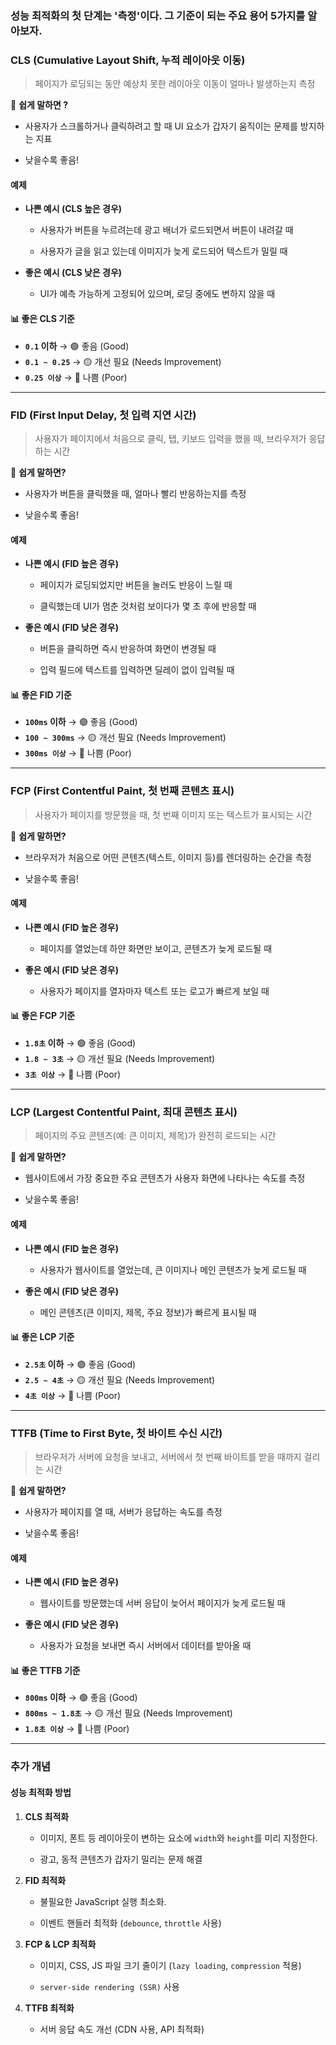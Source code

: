 <h3 id="성능-최적화의-첫-단계는-측정이다-그-기준이-되는-주요-용어-5가지를-알아보자">성능 최적화의 첫 단계는 '측정'이다. 그 기준이 되는 주요 용어 5가지를 알아보자.</h3>
<h3 id="cls-cumulative-layout-shift-누적-레이아웃-이동"><strong>CLS (Cumulative Layout Shift, 누적 레이아웃 이동)</strong></h3>
<blockquote>
<p>페이지가 로딩되는 동안 예상치 못한 레이아웃 이동이 얼마나 발생하는지 측정</p>
</blockquote>
<p>🔹 <strong>쉽게 말하면 ?</strong></p>
<ul>
<li><p>사용자가 스크롤하거나 클릭하려고 할 때 UI 요소가 갑자기 움직이는 문제를 방지하는 지표</p>
</li>
<li><p>낮을수록 좋음!</p>
</li>
</ul>
<h4 id="예제"><strong>예제</strong></h4>
<ul>
<li><p><strong>나쁜 예시 (CLS 높은 경우)</strong></p>
<ul>
<li><p>사용자가 버튼을 누르려는데 광고 배너가 로드되면서 버튼이 내려갈 때</p>
</li>
<li><p>사용자가 글을 읽고 있는데 이미지가 늦게 로드되어 텍스트가 밀릴 때</p>
</li>
</ul>
</li>
<li><p><strong>좋은 예시 (CLS 낮은 경우)</strong></p>
<ul>
<li>UI가 예측 가능하게 고정되어 있으며, 로딩 중에도 변하지 않을 때</li>
</ul>
</li>
</ul>
<h4 id="📊-좋은-cls-기준">📊 <strong>좋은 CLS 기준</strong></h4>
<ul>
<li><strong><code>0.1</code> 이하</strong> → 🟢 좋음 (Good)</li>
<li><strong><code>0.1 ~ 0.25</code></strong> → 🟡 개선 필요 (Needs Improvement)</li>
<li><strong><code>0.25 이상</code></strong> → 🔴 나쁨 (Poor)</li>
</ul>
<hr />
<h3 id="fid-first-input-delay-첫-입력-지연-시간"><strong>FID (First Input Delay, 첫 입력 지연 시간)</strong></h3>
<blockquote>
<p>사용자가 페이지에서 처음으로 클릭, 탭, 키보드 입력을 했을 때, 브라우저가 응답하는 시간</p>
</blockquote>
<p>🔹 <strong>쉽게 말하면?</strong></p>
<ul>
<li><p>사용자가 버튼을 클릭했을 때, 얼마나 빨리 반응하는지를 측정</p>
</li>
<li><p>낮을수록 좋음!</p>
</li>
</ul>
<h4 id="예제-1"><strong>예제</strong></h4>
<ul>
<li><p><strong>나쁜 예시 (FID 높은 경우)</strong></p>
<ul>
<li><p>페이지가 로딩되었지만 버튼을 눌러도 반응이 느릴 때</p>
</li>
<li><p>클릭했는데 UI가 멈춘 것처럼 보이다가 몇 초 후에 반응할 때</p>
</li>
</ul>
</li>
<li><p><strong>좋은 예시 (FID 낮은 경우)</strong></p>
<ul>
<li><p>버튼을 클릭하면 즉시 반응하여 화면이 변경될 때</p>
</li>
<li><p>입력 필드에 텍스트를 입력하면 딜레이 없이 입력될 때</p>
</li>
</ul>
</li>
</ul>
<h4 id="📊-좋은-fid-기준">📊 <strong>좋은 FID 기준</strong></h4>
<ul>
<li><strong><code>100ms</code> 이하</strong> → 🟢 좋음 (Good)</li>
<li><strong><code>100 ~ 300ms</code></strong> → 🟡 개선 필요 (Needs Improvement)</li>
<li><strong><code>300ms 이상</code></strong> → 🔴 나쁨 (Poor)</li>
</ul>
<hr />
<h3 id="fcp-first-contentful-paint-첫-번째-콘텐츠-표시"><strong>FCP (First Contentful Paint, 첫 번째 콘텐츠 표시)</strong></h3>
<blockquote>
<p>사용자가 페이지를 방문했을 때, 첫 번째 이미지 또는 텍스트가 표시되는 시간</p>
</blockquote>
<p>🔹 <strong>쉽게 말하면?</strong></p>
<ul>
<li><p>브라우저가 처음으로 어떤 콘텐츠(텍스트, 이미지 등)를 렌더링하는 순간을 측정</p>
</li>
<li><p>낮을수록 좋음!</p>
</li>
</ul>
<h4 id="예제-2"><strong>예제</strong></h4>
<ul>
<li><p><strong>나쁜 예시 (FID 높은 경우)</strong></p>
<ul>
<li>페이지를 열었는데 하얀 화면만 보이고, 콘텐츠가 늦게 로드될 때</li>
</ul>
</li>
<li><p><strong>좋은 예시 (FID 낮은 경우)</strong></p>
<ul>
<li>사용자가 페이지를 열자마자 텍스트 또는 로고가 빠르게 보일 때</li>
</ul>
</li>
</ul>
<h4 id="📊-좋은-fcp-기준">📊 <strong>좋은 FCP 기준</strong></h4>
<ul>
<li><strong><code>1.8초</code> 이하</strong> → 🟢 좋음 (Good)</li>
<li><strong><code>1.8 ~ 3초</code></strong> → 🟡 개선 필요 (Needs Improvement)</li>
<li><strong><code>3초 이상</code></strong> → 🔴 나쁨 (Poor)</li>
</ul>
<hr />
<h3 id="lcp-largest-contentful-paint-최대-콘텐츠-표시"><strong>LCP (Largest Contentful Paint, 최대 콘텐츠 표시)</strong></h3>
<blockquote>
<p>페이지의 주요 콘텐츠(예: 큰 이미지, 제목)가 완전히 로드되는 시간</p>
</blockquote>
<p>🔹 <strong>쉽게 말하면?</strong></p>
<ul>
<li><p>웹사이트에서 가장 중요한 주요 콘텐츠가 사용자 화면에 나타나는 속도를 측정</p>
</li>
<li><p>낮을수록 좋음!</p>
</li>
</ul>
<h4 id="예제-3"><strong>예제</strong></h4>
<ul>
<li><p><strong>나쁜 예시 (FID 높은 경우)</strong></p>
<ul>
<li>사용자가 웹사이트를 열었는데, 큰 이미지나 메인 콘텐츠가 늦게 로드될 때</li>
</ul>
</li>
<li><p><strong>좋은 예시 (FID 낮은 경우)</strong></p>
<ul>
<li>메인 콘텐츠(큰 이미지, 제목, 주요 정보)가 빠르게 표시될 때</li>
</ul>
</li>
</ul>
<h4 id="📊-좋은-lcp-기준">📊 <strong>좋은 LCP 기준</strong></h4>
<ul>
<li><strong><code>2.5초</code> 이하</strong> → 🟢 좋음 (Good)</li>
<li><strong><code>2.5 ~ 4초</code></strong> → 🟡 개선 필요 (Needs Improvement)</li>
<li><strong><code>4초 이상</code></strong> → 🔴 나쁨 (Poor)</li>
</ul>
<hr />
<h3 id="ttfb-time-to-first-byte-첫-바이트-수신-시간"><strong>TTFB (Time to First Byte, 첫 바이트 수신 시간)</strong></h3>
<blockquote>
<p>브라우저가 서버에 요청을 보내고, 서버에서 첫 번째 바이트를 받을 때까지 걸리는 시간</p>
</blockquote>
<p>🔹 <strong>쉽게 말하면?</strong></p>
<ul>
<li><p>사용자가 페이지를 열 때, 서버가 응답하는 속도를 측정</p>
</li>
<li><p>낮을수록 좋음!</p>
</li>
</ul>
<h4 id="예제-4"><strong>예제</strong></h4>
<ul>
<li><p><strong>나쁜 예시 (FID 높은 경우)</strong></p>
<ul>
<li>웹사이트를 방문했는데 서버 응답이 늦어서 페이지가 늦게 로드될 때</li>
</ul>
</li>
<li><p><strong>좋은 예시 (FID 낮은 경우)</strong></p>
<ul>
<li>사용자가 요청을 보내면 즉시 서버에서 데이터를 받아올 때</li>
</ul>
</li>
</ul>
<h4 id="📊-좋은-ttfb-기준">📊 <strong>좋은 TTFB 기준</strong></h4>
<ul>
<li><strong><code>800ms</code> 이하</strong> → 🟢 좋음 (Good)</li>
<li><strong><code>800ms ~ 1.8초</code></strong> → 🟡 개선 필요 (Needs Improvement)</li>
<li><strong><code>1.8초 이상</code></strong> → 🔴 나쁨 (Poor)</li>
</ul>
<hr />
<h3 id="추가-개념">추가 개념</h3>
<h4 id="성능-최적화-방법"><strong>성능 최적화 방법</strong></h4>
<ol>
<li><p><strong>CLS 최적화</strong></p>
<ul>
<li><p>이미지, 폰트 등 레이아웃이 변하는 요소에 <code>width</code>와 <code>height</code>를 미리 지정한다.</p>
</li>
<li><p>광고, 동적 콘텐츠가 갑자기 밀리는 문제 해결</p>
</li>
</ul>
</li>
<li><p><strong>FID 최적화</strong></p>
<ul>
<li><p>불필요한 JavaScript 실행 최소화.</p>
</li>
<li><p>이벤트 핸들러 최적화 (<code>debounce</code>, <code>throttle</code> 사용)</p>
</li>
</ul>
</li>
<li><p><strong>FCP &amp; LCP 최적화</strong></p>
<ul>
<li><p>이미지, CSS, JS 파일 크기 줄이기 (<code>lazy loading</code>, <code>compression</code> 적용)</p>
</li>
<li><p><code>server-side rendering (SSR)</code> 사용</p>
</li>
</ul>
</li>
<li><p><strong>TTFB 최적화</strong></p>
<ul>
<li>서버 응답 속도 개선 (CDN 사용, API 최적화)</li>
</ul>
</li>
</ol>